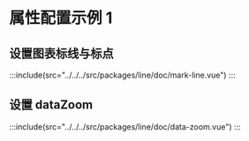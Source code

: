 # 属性配置示例 1

## 设置图表标线与标点

:::include(src="../../../src/packages/line/doc/mark-line.vue")
:::

## 设置 dataZoom

:::include(src="../../../src/packages/line/doc/data-zoom.vue")
:::
